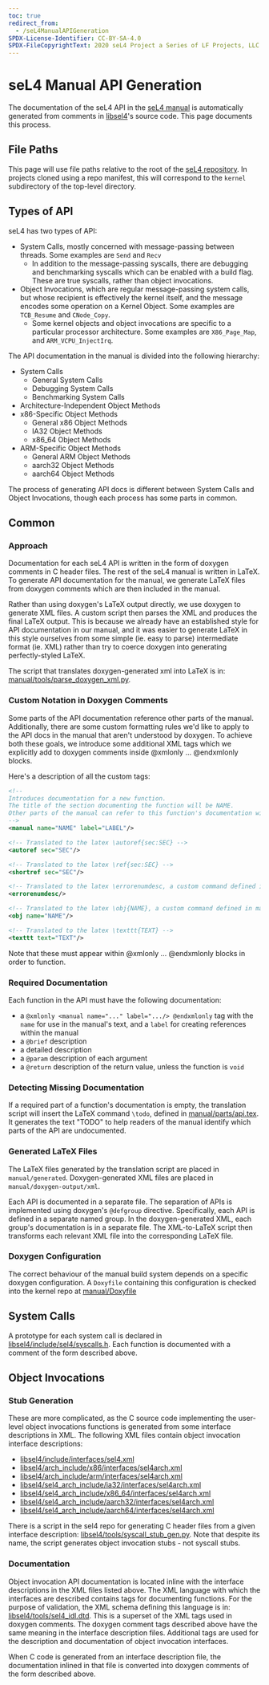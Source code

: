```yaml
---
toc: true
redirect_from:
  - /seL4ManualAPIGeneration
SPDX-License-Identifier: CC-BY-SA-4.0
SPDX-FileCopyrightText: 2020 seL4 Project a Series of LF Projects, LLC.
---
```


# seL4 Manual API Generation


The documentation of the seL4 API in the
[seL4 manual](http://sel4.systems/Info/Docs/seL4-manual-latest.pdf) is automatically generated from comments in
[libsel4](https://github.com/seL4/seL4/tree/master/libsel4)'s
source code. This page documents this process.

## File Paths


This page will use file paths relative to the root of the
[seL4 repository](https://github.com/seL4/seL4). In projects
cloned using a repo manifest, this will correspond to the `kernel`
subdirectory of the top-level directory.

## Types of API


seL4 has two types of API:

- System Calls, mostly concerned with message-passing between threads. Some examples are `Send` and `Recv`
    * In addition to the message-passing syscalls, there are
      debugging and benchmarking syscalls which can be enabled with a
      build flag. These are true syscalls, rather than object invocations.
- Object Invocations, which are regular message-passing system
  calls, but whose recipient is effectively the kernel itself, and
  the message encodes some operation on a Kernel Object. Some
  examples are `TCB_Resume` and `CNode_Copy`.
    - Some kernel objects and object invocations are specific to a
      particular processor architecture. Some examples are
      `X86_Page_Map`, and `ARM_VCPU_InjectIrq`.

The API documentation in the manual is divided into the following hierarchy:

- System Calls
    - General System Calls
    - Debugging System Calls
    - Benchmarking System Calls
- Architecture-Independent Object Methods
- x86-Specific Object Methods
    - General x86 Object Methods
    - IA32 Object Methods
    - x86_64 Object Methods
- ARM-Specific Object Methods
    - General ARM Object Methods
    - aarch32 Object Methods
    - aarch64 Object Methods

The process of generating API docs is different between System Calls and
Object Invocations, though each process has some parts in common.

## Common


### Approach


Documentation for each seL4 API is written in the form of doxygen
comments in C header files. The rest of the seL4 manual is written in
LaTeX. To generate API documentation for the manual, we generate LaTeX
files from doxygen comments which are then included in the manual.

Rather than using doxygen's LaTeX output directly, we use doxygen to
generate XML files. A custom script then parses the XML and produces the
final LaTeX output. This is because we already have an established style
for API documentation in our manual, and it was easier to generate LaTeX
in this style ourselves from some simple (ie. easy to parse)
intermediate format (ie. XML) rather than try to coerce doxygen into
generating perfectly-styled LaTeX.

The script that translates doxygen-generated xml into LaTeX is in:
[manual/tools/parse_doxygen_xml.py](https://github.com/seL4/seL4/blob/master/manual/tools/parse_doxygen_xml.py).

### Custom Notation in Doxygen Comments


Some parts of the API documentation reference other parts of the manual.
Additionally, there are some custom formatting rules we'd like to apply
to the API docs in the manual that aren't understood by doxygen. To
achieve both these goals, we introduce some additional XML tags which we
explicitly add to doxygen comments inside @xmlonly ... @endxmlonly
blocks.

Here's a description of all the custom tags:

```xml
<!--
Introduces documentation for a new function.
The title of the section documenting the function will be NAME.
Other parts of the manual can refer to this function's documentation with \autoref{sec:LABEL}
-->
<manual name="NAME" label="LABEL"/>

<!-- Translated to the latex \autoref{sec:SEC} -->
<autoref sec="SEC"/>

<!-- Translated to the latex \ref{sec:SEC} -->
<shortref sec="SEC"/>

<!-- Translated to the latex \errorenumdesc, a custom command defined in manual/parts/api.tex <https://github.com/seL4/seL4/blob/master/manual/parts/api.tex> -->
<errorenumdesc/>

<!-- Translated to the latex \obj{NAME}, a custom command defined in manual/manual.tex <https://github.com/seL4/seL4/blob/master/manual/manual.tex> -->
<obj name="NAME"/>

<!-- Translated to the latex \texttt{TEXT} -->
<texttt text="TEXT"/>
```

Note that these must appear within @xmlonly ... @endxmlonly blocks in
order to function.

### Required Documentation


Each function in the API must have the following documentation:

- a `@xmlonly <manual name="..." label=".../> @endxmlonly` tag
        with the `name` for use in the manual's text, and a `label` for
        creating references within the manual
- a `@brief` description
- a detailed description
- a `@param` description of each argument
- a `@return` description of the return value, unless the function
        is `void`

### Detecting Missing Documentation


If a required part of a function's documentation is empty, the
translation script will insert the LaTeX command `\todo`, defined in
[manual/parts/api.tex](https://github.com/seL4/seL4/blob/master/manual/parts/api.tex).
It generates the text "TODO" to help readers of the manual identify
which parts of the API are undocumented.

### Generated LaTeX Files


The LaTeX files generated by the translation script are placed in
`manual/generated`. Doxygen-generated XML files are placed in
`manual/doxygen-output/xml`.

Each API is documented in a separate file. The separation of APIs is
implemented using doxygen's `@defgroup` directive. Specifically, each API
is defined in a separate named group. In the doxygen-generated XML, each
group's documentation is in a separate file. The XML-to-LaTeX script
then transforms each relevant XML file into the corresponding LaTeX
file.

### Doxygen Configuration


The correct behaviour of the manual build system depends on a specific
doxygen configuration. A `Doxyfile` containing this configuration is
checked into the kernel repo at
[manual/Doxyfile](https://github.com/seL4/seL4/blob/master/manual/Doxyfile)

## System Calls


A prototype for each system call is declared in
[libsel4/include/sel4/syscalls.h](https://github.com/seL4/seL4/blob/master/libsel4/include/sel4/syscalls.h).
Each function is documented with a comment of the form described above.

## Object Invocations


### Stub Generation


These are more complicated, as the C source code implementing the user-level object invocations functions is generated from some interface descriptions in XML. The following XML files contain object invocation interface descriptions:

- [libsel4/include/interfaces/sel4.xml](https://github.com/seL4/seL4/blob/master/libsel4/include/interfaces/sel4.xml)
- [libsel4/arch_include/x86/interfaces/sel4arch.xml](https://github.com/seL4/seL4/blob/master/libsel4/arch_include/x86/interfaces/sel4arch.xml)
- [libsel4/arch_include/arm/interfaces/sel4arch.xml](https://github.com/seL4/seL4/blob/master/libsel4/arch_include/arm/interfaces/sel4arch.xml)
- [libsel4/sel4_arch_include/ia32/interfaces/sel4arch.xml](https://github.com/seL4/seL4/blob/master/libsel4/sel4_arch_include/ia32/interfaces/sel4arch.xml)
- [libsel4/sel4_arch_include/x86_64/interfaces/sel4arch.xml](https://github.com/seL4/seL4/blob/master/libsel4/sel4_arch_include/x86_64/interfaces/sel4arch.xml)
- [libsel4/sel4_arch_include/aarch32/interfaces/sel4arch.xml](https://github.com/seL4/seL4/blob/master/libsel4/sel4_arch_include/aarch32/interfaces/sel4arch.xml)
- [libsel4/sel4_arch_include/aarch64/interfaces/sel4arch.xml](https://github.com/seL4/seL4/blob/master/libsel4/sel4_arch_include/aarch64/interfaces/sel4arch.xml)

There is a script in the sel4 repo for generating C header files from a
given interface description:
[libsel4/tools/syscall_stub_gen.py](https://github.com/seL4/seL4/blob/master/libsel4/tools/syscall_stub_gen.py).
Note that despite its name, the script generates object invocation stubs - not syscall stubs.

### Documentation


Object invocation API documentation is located inline with the interface
descriptions in the XML files listed above. The XML language with which
the interfaces are described contains tags for documenting functions.
For the purpose of validation, the XML schema defining this language is
in:
[libsel4/tools/sel4_idl.dtd](https://github.com/seL4/seL4/blob/master/libsel4/tools/sel4_idl.dtd).
This is a superset of the XML tags used in doxygen comments. The doxygen
comment tags described above have the same meaning in the interface
description files. Additional tags are used for the description and
documentation of object invocation interfaces.

When C code is generated from an interface description file, the
documentation inlined in that file is converted into doxygen comments of
the form described above.
